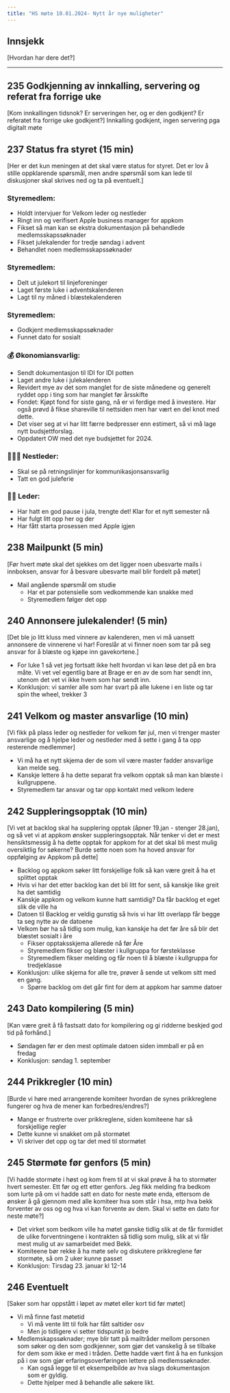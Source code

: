 ```yaml
---
title: "HS møte 10.01.2024- Nytt år nye muligheter"
---
```


## Innsjekk

[Hvordan har dere det?]

---

## 235 Godkjenning av innkalling, servering og referat fra forrige uke

[Kom innkallingen tidsnok? Er serveringen her, og er den godkjent? Er referatet fra forrige uke godkjent?]
Innkalling godkjent, ingen servering pga digitalt møte

## 237 Status fra styret (15 min)

[Her er det kun meningen at det skal være status for styret. Det er lov å stille oppklarende spørsmål, men andre spørsmål som kan lede til diskusjoner skal skrives ned og ta på eventuelt.]

### **Styremedlem:**

- Holdt intervjuer for Velkom leder og nestleder
- Ringt inn og verifisert Apple business manager for appkom
- Fikset så man kan se ekstra dokumentasjon på behandlede medlemsskapssøknader
- Fikset julekalender for tredje søndag i advent
- Behandlet noen medlemsskapssøknader

### **Styremedlem:**

- Delt ut julekort til linjeforeninger
- Laget første luke i adventskalenderen
- Lagt til ny måned i blæstekalenderen

### **Styremedlem**:

- Godkjent medlemsskapssøknader
- Funnet dato for sosialt

### **💰** Økonomiansvarlig:

- Sendt dokumentasjon til IDI for IDI potten
- Laget andre luke i julekalenderen
- Revidert mye av det som manglet for de siste månedene og generelt ryddet opp i ting som har manglet før årsskifte
- Fondet:  Kjøpt fond for siste gang, nå er vi ferdige med å investere. Har også prøvd å fikse shareville til nettsiden men har vært en del knot med dette.
- Det viser seg at vi har litt færre bedpresser enn estimert, så vi må lage nytt budsjettforslag.
- Oppdatert OW med det nye budsjettet for 2024.

### 👩🏻‍🦰 Nestleder:

- Skal se på retningslinjer for kommunikasjonsansvarlig
- Tatt en god juleferie

### 👩🏾 Leder:

- Har hatt en god pause i jula, trengte det! Klar for et nytt semester nå
- Har fulgt litt opp her og der
- Har fått starta prosessen med Apple igjen

## 238 Mailpunkt (5 min)

[Før hvert møte skal det sjekkes om det ligger noen ubesvarte mails i innboksen, ansvar for å besvare ubesvarte mail blir fordelt på møtet]

- Mail angående spørsmål om studie
    - Har et par potensielle som vedkommende kan snakke med
    - Styremedlem følger det opp

## 240 Annonsere julekalender! (5 min)

[Det ble jo litt kluss med vinnere av kalenderen, men vi må uansett annonsere de vinnerene vi har! Foreslår at vi finner noen som tar på seg ansvar for å blæste og kjøpe inn gavekortene.]

- For luke 1 så vet jeg fortsatt ikke helt hvordan vi kan løse det på en bra måte. Vi vet vel egentlig bare at Brage er en av de som har sendt inn, utenom det vet vi ikke hvem som har sendt inn.
- Konklusjon: vi samler alle som har svart på alle lukene i en liste og tar spin the wheel, trekker 3

## 241 Velkom og master ansvarlige (10 min)

[Vi fikk på plass leder og nestleder for velkom før jul, men vi trenger master ansvarlige og å hjelpe leder og nestleder med å sette i gang å ta opp resterende medlemmer]

- Vi må ha et nytt skjema der de som vil være master fadder ansvarlige kan melde seg.
- Kanskje lettere å ha dette separat fra velkom opptak så man kan blæste i kullgruppene.
- Styremedlem tar ansvar og tar opp kontakt med velkom ledere

## 242 Suppleringsopptak (10 min)

[Vi vet at backlog skal ha supplering opptak (åpner 19.jan - stenger 28.jan), og så vet vi at appkom ønsker suppleringsopptak. Når tenker vi det er mest hensiktsmessig å ha dette opptak for appkom for at det skal bli mest mulig oversiktlig for søkerne? Burde sette noen som ha hoved ansvar for oppfølging av Appkom på dette]

- Backlog og appkom søker litt forskjellige folk så kan være greit å ha et splittet opptak
- Hvis vi har det etter backlog kan det bli litt for sent, så kanskje like greit ha det samtidig
- Kanskje appkom og velkom kunne hatt samtidig? Da får backlog et eget slik de ville ha
- Datoen til Backlog er veldig gunstig så hvis vi har litt overlapp får begge ta seg nytte av de datoene
- Velkom bør ha så tidlig som mulig, kan kanskje ha det før åre så blir det blæstet sosialt i åre
    - Fikser opptaksskjema allerede nå før Åre
    - Styremedlem fikser og blæster i kullgruppa for førsteklasse
    - Styremedlem fikser melding og får noen til å blæste i kullgruppa for tredjeklasse
- Konklusjon: ulike skjema for alle tre, prøver å sende ut velkom sitt med en gang.
    - Spørre backlog om det går fint for dem at appkom har samme datoer

## 243 Dato kompilering (5 min)

[Kan være greit å få fastsatt dato for kompilering og gi ridderne beskjed god tid på forhånd.]

- Søndagen før er den mest optimale datoen siden immball er på en fredag
- Konklusjon: søndag 1. september

## 244 Prikkregler (10 min)

[Burde vi høre med arrangerende komiteer hvordan de synes prikkreglene fungerer og hva de mener kan forbedres/endres?]

- Mange er frustrerte over prikkreglene, siden komiteene har så forskjellige regler
- Dette kunne vi snakket om på stormøtet
- Vi skriver det opp og tar det med til stormøtet

## 245 Størmøte før genfors (5 min)

[Vi hadde stormøte i høst og kom frem til at vi skal prøve å ha to stormøter hvert semester. Ett før og ett etter genfors. Jeg fikk melding fra bedkom som lurte på om vi hadde satt en dato for neste møte enda, ettersom de ønsker å gå gjennom med alle komiteer hva som står i hsa, mtp hva bekk forventer av oss og og hva vi kan forvente av dem. Skal vi sette en dato for neste møte?]

- Det virket som bedkom ville ha møtet ganske tidlig slik at de får formidlet de ulike forventningene i kontrakten så tidlig som mulig, slik at vi får mest mulig ut av samarbeidet med Bekk.
- Komiteene bør rekke å ha møte selv og diskutere prikkreglene før stormøte, så om 2 uker kunne passet
- Konklusjon: Tirsdag 23. januar kl 12-14

## 246 Eventuelt

[Saker som har oppstått i løpet av møtet eller kort tid før møtet]

- Vi må finne fast møtetid
    - Vi må vente litt til folk har fått saltider osv
    - Men jo tidligere vi setter tidspunkt jo bedre
- Medlemskapssøknader; mye blir tatt på mailtråder mellom personen som søker og den som godkjenner, som gjør det vanskelig å se tilbake for dem som ikke er med i tråden. Dette hadde vært fint å ha en funksjon på i ow som gjør erfaringsoverføringen lettere på medlemssøknader.
    - Kan også legge til et eksempelbilde av hva slags dokumentasjon som er gyldig.
    - Dette hjelper med å behandle alle søkere likt.